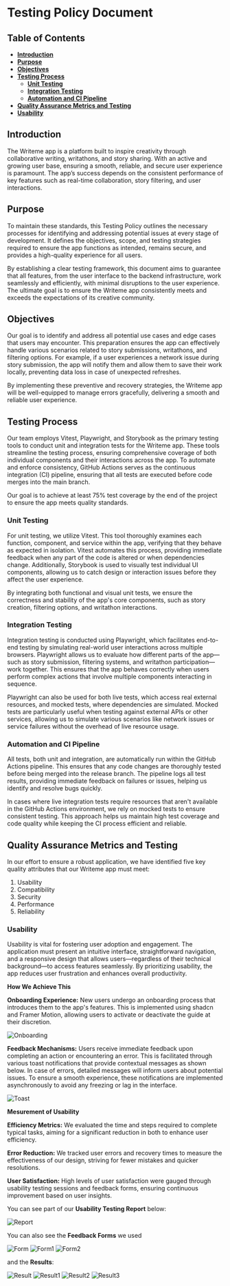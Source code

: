 # Testing Policy Document 

## Table of Contents

- **[Introduction](#introduction)**
- **[Purpose](#purpose)**
- **[Objectives](#objectives)**
- **[Testing Process](#testing-process)**
    - **[Unit Testing](#unit-testing)**
    - **[Integration Testing](#integration-testing)**
    - **[Automation and CI Pipeline](#automation-and-ci-pipeline)**
- **[Quality Assurance Metrics and Testing](#quality-assurance-metrics-and-testing)**
- **[Usability](#usability)**



## Introduction

The Writeme app is a platform built to inspire creativity through collaborative writing, writathons, and story sharing. With an active and growing user base, ensuring a smooth, reliable, and secure user experience is paramount. The app’s success depends on the consistent performance of key features such as real-time collaboration, story filtering, and user interactions.

## Purpose 

To maintain these standards, this Testing Policy outlines the necessary processes for identifying and addressing potential issues at every stage of development. It defines the objectives, scope, and testing strategies required to ensure the app functions as intended, remains secure, and provides a high-quality experience for all users.

By establishing a clear testing framework, this document aims to guarantee that all features, from the user interface to the backend infrastructure, work seamlessly and efficiently, with minimal disruptions to the user experience. The ultimate goal is to ensure the Writeme app consistently meets and exceeds the expectations of its creative community.

## Objectives 

Our goal is to identify and address all potential use cases and edge cases that users may encounter. This preparation ensures the app can effectively handle various scenarios related to story submissions, writathons, and filtering options. For example, if a user experiences a network issue during story submission, the app will notify them and allow them to save their work locally, preventing data loss in case of unexpected refreshes.

By implementing these preventive and recovery strategies, the Writeme app will be well-equipped to manage errors gracefully, delivering a smooth and reliable user experience.

## Testing Process

Our team employs Vitest, Playwright, and Storybook as the primary testing tools to conduct unit and integration tests for the Writeme app. These tools streamline the testing process, ensuring comprehensive coverage of both individual components and their interactions across the app. To automate and enforce consistency, GitHub Actions serves as the continuous integration (CI) pipeline, ensuring that all tests are executed before code merges into the main branch.

Our goal is to achieve at least 75% test coverage by the end of the project to ensure the app meets quality standards.

### Unit Testing

For unit testing, we utilize Vitest. This tool thoroughly examines each function, component, and service within the app, verifying that they behave as expected in isolation. Vitest automates this process, providing immediate feedback when any part of the code is altered or when dependencies change. Additionally, Storybook is used to visually test individual UI components, allowing us to catch design or interaction issues before they affect the user experience.

By integrating both functional and visual unit tests, we ensure the correctness and stability of the app's core components, such as story creation, filtering options, and writathon interactions.

### Integration Testing

Integration testing is conducted using Playwright, which facilitates end-to-end testing by simulating real-world user interactions across multiple browsers. Playwright allows us to evaluate how different parts of the app—such as story submission, filtering systems, and writathon participation—work together. This ensures that the app behaves correctly when users perform complex actions that involve multiple components interacting in sequence.

Playwright can also be used for both live tests, which access real external resources, and mocked tests, where dependencies are simulated. Mocked tests are particularly useful when testing against external APIs or other services, allowing us to simulate various scenarios like network issues or service failures without the overhead of live resource usage.

### Automation and CI Pipeline

All tests, both unit and integration, are automatically run within the GitHub Actions pipeline. This ensures that any code changes are thoroughly tested before being merged into the release branch. The pipeline logs all test results, providing immediate feedback on failures or issues, helping us identify and resolve bugs quickly.

In cases where live integration tests require resources that aren't available in the GitHub Actions environment, we rely on mocked tests to ensure consistent testing. This approach helps us maintain high test coverage and code quality while keeping the CI process efficient and reliable.


## Quality Assurance Metrics and Testing

In our effort to ensure a robust application, we have identified five key quality attributes that our Writeme app must meet:

1. Usability
2. Compatibility
3. Security
4. Performance
5. Reliability

### Usability

Usability is vital for fostering user adoption and engagement. The application must present an intuitive interface, straightforward navigation, and a responsive design that allows users—regardless of their technical background—to access features seamlessly. By prioritizing usability, the app reduces user frustration and enhances overall productivity.

**How We Achieve This**

**Onboarding Experience:** New users undergo an onboarding process that introduces them to the app's features. This is implemented using shadcn and Framer Motion, allowing users to activate or deactivate the guide at their discretion.

![Onboarding](./images/Onboarding.png)

**Feedback Mechanisms:** Users receive immediate feedback upon completing an action or encountering an error. This is facilitated through various toast notifications that provide contextual messages as shown below. In case of errors, detailed messages will inform users about potential issues. To ensure a smooth experience, these notifications are implemented asynchronously to avoid any freezing or lag in the interface. 

![Toast](./images/toast.png)

**Mesurement of Usability**

**Efficiency Metrics:** We evaluated the time and steps required to complete typical tasks, aiming for a significant reduction in both to enhance user efficiency.

**Error Reduction:** We tracked user errors and recovery times to measure the effectiveness of our design, striving for fewer mistakes and quicker resolutions.

**User Satisfaction:** High levels of user satisfaction were gauged through usability testing sessions and feedback forms, ensuring continuous improvement based on user insights.

You can see part of our **Usability Testing Report** below:

![Report](./images/UsabilityReport.png)

You can also see the **Feedback Forms** we used 

![Form](./images/Form.png)
![Form1](./images/Form1.png)
![Form2](./images/Form2.png)

and the **Results**:

![Result](./images/Result.png)
![Result1](./images/Result1.png)
![Result2](./images/Result2.png)
![Result3](./images/Result3.png)








